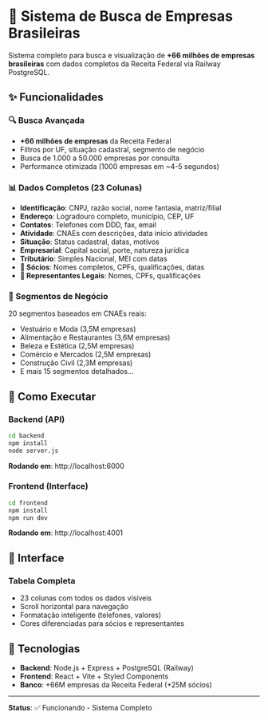 # 🏢 Sistema de Busca de Empresas Brasileiras

Sistema completo para busca e visualização de **+66 milhões de empresas brasileiras** com dados completos da Receita Federal via Railway PostgreSQL.

## ✨ Funcionalidades

### 🔍 Busca Avançada
- **+66 milhões de empresas** da Receita Federal
- Filtros por UF, situação cadastral, segmento de negócio
- Busca de 1.000 a 50.000 empresas por consulta
- Performance otimizada (1000 empresas em ~4-5 segundos)

### 📊 Dados Completos (23 Colunas)
- **Identificação**: CNPJ, razão social, nome fantasia, matriz/filial
- **Endereço**: Logradouro completo, município, CEP, UF
- **Contatos**: Telefones com DDD, fax, email
- **Atividade**: CNAEs com descrições, data início atividades
- **Situação**: Status cadastral, datas, motivos
- **Empresarial**: Capital social, porte, natureza jurídica
- **Tributário**: Simples Nacional, MEI com datas
- **👥 Sócios**: Nomes completos, CPFs, qualificações, datas
- **👤 Representantes Legais**: Nomes, CPFs, qualificações

### 🎯 Segmentos de Negócio
20 segmentos baseados em CNAEs reais:
- Vestuário e Moda (3,5M empresas)
- Alimentação e Restaurantes (3,6M empresas)
- Beleza e Estética (2,5M empresas)
- Comércio e Mercados (2,5M empresas)
- Construção Civil (2,3M empresas)
- E mais 15 segmentos detalhados...

## 🚀 Como Executar

### Backend (API)
```bash
cd backend
npm install
node server.js
```
**Rodando em**: http://localhost:6000

### Frontend (Interface)
```bash
cd frontend
npm install
npm run dev
```
**Rodando em**: http://localhost:4001

## 🎨 Interface

### Tabela Completa
- 23 colunas com todos os dados visíveis
- Scroll horizontal para navegação
- Formatação inteligente (telefones, valores)
- Cores diferenciadas para sócios e representantes

## 🔧 Tecnologias

- **Backend**: Node.js + Express + PostgreSQL (Railway)
- **Frontend**: React + Vite + Styled Components
- **Banco**: +66M empresas da Receita Federal (+25M sócios)

---

**Status**: ✅ Funcionando - Sistema Completo
